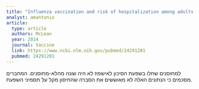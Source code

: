 ```yaml
---
title: "Influenza vaccination and risk of hospitalization among adults with laboratory confirmed influenza illness"
analyst: amantonio
article:
  type: article
  authors: McLean
  year: 2014
  journal: Vaccine
  link: https://www.ncbi.nlm.nih.gov/pubmed/24291201
  pubmed: 24291201
---
```


למחוסנים שחלו בשפעת הסיכון לאישפוז לא היה שונה מהלא-מחוסנים. המחברים מסכמים כי הנתונים האלה לא מאוששים את הסברה שהחיסון מקל על תסמיני השפעת.
